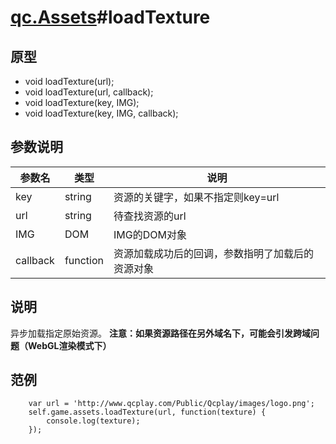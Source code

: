 # [qc.Assets](Assets.md)#loadTexture

## 原型
* void loadTexture(url);
* void loadTexture(url, callback);
* void loadTexture(key, IMG);
* void loadTexture(key, IMG, callback);

## 参数说明
| 参数名 | 类型 | 说明 |
| ------------- | ------------- | -------------|
| key | string | 资源的关键字，如果不指定则key=url |
| url | string | 待查找资源的url |
| IMG | DOM | IMG的DOM对象 |
| callback | function | 资源加载成功后的回调，参数指明了加载后的资源对象 |

## 说明
异步加载指定原始资源。
__注意：如果资源路径在另外域名下，可能会引发跨域问题（WebGL渲染模式下）__

## 范例
````
    var url = 'http://www.qcplay.com/Public/Qcplay/images/logo.png';
    self.game.assets.loadTexture(url, function(texture) {
        console.log(texture);
    });
````
